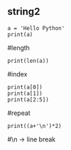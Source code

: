 ## string2

```
a = 'Hello Python'
print(a)
```

#length
```
print(len(a))
```

#index
```
print(a[0])
print(a[1])
print(a[2:5])
```

#repeat
```
print((a+'\n')*2)
```
#\n -> line break
